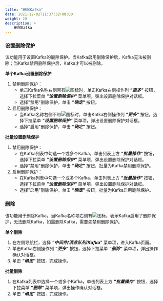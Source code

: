 ```yaml
---
title: "删除Kafka"
date: 2021-12-02T11:37:32+08:00
weight: 20
description: >
    删除Kafka
---
```


### 设置删除保护

该功能用于设置Kafka的删除保护。当Kafka启用删除保护后，Kafka无法被删除；当Kafka禁用删除保护后，Kafka才可以被删除。

**单个Kafka设置删除保护**

1. 禁用删除保护：
    - 单击Kafka名称右侧带有![](../../../../images/delprotect1.png)图标时，单击Kafka右侧操作列 **_"更多"_** 按钮，选择下拉菜单 **_"设置删除保护"_** 菜单项，弹出设置删除保护对话框。
    - 选择"禁用"删除保护，单击 **_"确定"_** 按钮。
2. 启用删除保护：
    - 当Kafka名称右侧不带![](../../../../images/delprotect1.png)图标时，单击Kafka右侧操作列 **_"更多"_** 按钮，选择下拉菜单 **_"设置删除保护"_** 菜单项，弹出设置删除保护对话框。
    - 选择"启用"删除保护，单击 **_"确定"_** 按钮。

**批量设置删除保护**

1. 禁用删除保护：
    - 在Kafka列表中勾选一个或多个Kafka，单击列表上方 **_"批量操作"_** 按钮，选择下拉菜单 **_"设置删除保护"_** 菜单项，弹出设置删除保护对话框。
    - 选择"禁用"删除保护，单击 **_"确定"_** 按钮，批量为Kafka禁用删除保护。
2. 启用删除保护：
    - 在Kafka列表中勾选一个或多个Kafka，单击列表上方 **_"批量操作"_** 按钮，选择下拉菜单 **_"设置删除保护"_** 菜单项，弹出设置删除保护对话框。
    - 选择"启用"删除保护，单击 **_"确定"_** 按钮，批量为Kafka启用删除保护。

### 删除

该功能用于删除Kafka，当Kafka名称项右侧有![](../../../../images/delprotect1.png)图标，表示Kafka启用了删除保护，无法删除Kafka，如需删除Kafka，需要先禁用删除保护。

**单个删除**

1. 在左侧导航栏，选择 **_"中间件/消息队列/Kafka"_** 菜单项，进入Kafka页面。
2. 单击Kafka右侧操作列 **_"更多"_** 按钮，选择下拉菜单 **_"删除"_** 菜单项，弹出操作确认对话框。
2. 单击 **_"确定"_** 按钮，完成操作。

**批量删除**

1. 在Kafka列表中选择一个或多个Kafka，单击列表上方 **_"批量操作"_** 按钮，选择下拉菜单 **_"删除"_** 菜单项，弹出操作确认对话框。
2. 单击 **_"确定"_** 按钮，完成操作。